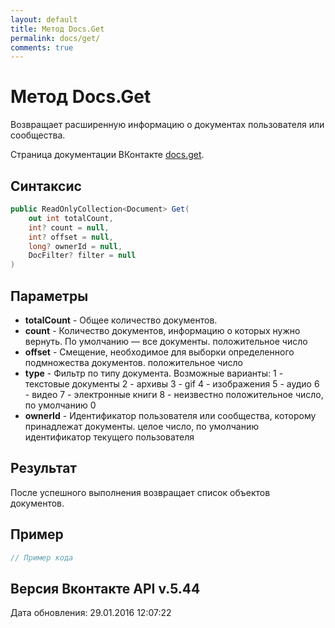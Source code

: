 ```yaml
---
layout: default
title: Метод Docs.Get
permalink: docs/get/
comments: true
---
```

# Метод Docs.Get
Возвращает расширенную информацию о документах пользователя или сообщества.

Страница документации ВКонтакте [docs.get](https://vk.com/dev/docs.get).
## Синтаксис
``` csharp
public ReadOnlyCollection<Document> Get(
	out int totalCount,
	int? count = null,
	int? offset = null,
	long? ownerId = null,
	DocFilter? filter = null
)
```

## Параметры
+ **totalCount** - Общее количество документов.
+ **count** - Количество документов, информацию о которых нужно вернуть. 
По умолчанию — все документы. положительное число
+ **offset** - Смещение, необходимое для выборки определенного подмножества документов. положительное число
+ **type** - Фильтр по типу документа. 
Возможные варианты: 
1 - текстовые документы 
2 - архивы 
3 - gif 
4 - изображения 
5 - аудио 
6 - видео 
7 - электронные книги 
8 - неизвестно 
положительное число, по умолчанию 0
+ **ownerId** - Идентификатор пользователя или сообщества, которому принадлежат документы. целое число, по умолчанию идентификатор текущего пользователя

## Результат
После успешного выполнения возвращает список объектов документов.

## Пример
``` csharp
// Пример кода
```

## Версия Вконтакте API v.5.44
Дата обновления: 29.01.2016 12:07:22
